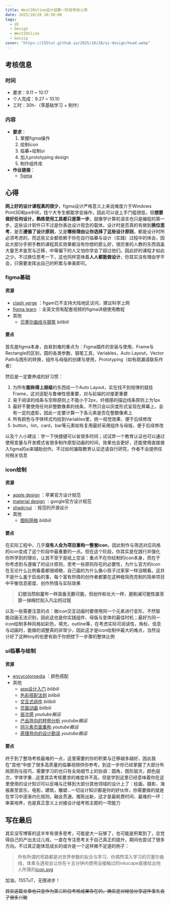 ```yaml
---
title: West2Online设计组第一阶段考核心得
date: 2025/10/28 20:30:00
tags:
  - UI
  - Design
  - West2Online
  - Gossip
cover: "https://155tut.github.io/2025/10/28/ui-design/head.webp"
---
```

## 考核信息

### 时间

- 要求：9.11 ~ 10.17
- 个人完成：9.27 ~ 10.10
- 工时：30h-（零基础学习 + 制作）

### 内容

- **要求**：
  1. 掌握figma操作
  2. 绘制icon
  3. 临摹+绘制ui
  4. 加入prototyping design
  5. 制作组件库
- **作业链接**：
  - [figma](https://www.figma.com/design/4XCc8SiF5AqmvznEVEq0oo/test4fuu_refresh)

## 心得

**网上好的设计课程真的很少**，figma设计严格意义上来说难度介于Windows Print3D和ps中间，找个大专生都能学会操作，因此可以说上手门槛很低，但**想要做好任何设计，熟练使用工具都只是第一步**。就像学计算机语言也只是编程的第一步，这些设计软件只不过是你表达设计观念的载体。设计时是否真的有做到**换位思考**，是否**遵循了设计原则**，又是**哪些理由让你选择了这些设计原则**，都是设计时所必须考虑的，而这些又全都依赖于你在自行临摹与设计（实践）过程中的体会，因此大部分手把手教的课程其实效果都没有你想的那么好，很厉害的人教的东西涵盖大量艺术鉴赏与迁移，中等偏下的人又怕你学会了超过他们。因此好的课程才如此之少。不过换位思考一下，这也同样意味着**人人都能做设计**，你其实没有理由学不会，只需要发挥出自己的积累与审美即可。

### figma基础

#### 资源

- [clash verge](https://github.com/clash-verge-rev/clash-verge-rev) ：figam已不支持大陆地区访问，建议科学上网
- [figma learn](https://help.figma.com/hc/en-us/categories/360002042553-Figma-Design) ：全英文但有配套视频的figma详细使用教程
- 其他
  - [贝塞尔曲线与钢笔](https://www.bilibili.com/video/BV1ggJfzJEYC) *bilibili*

#### 要点

首先是figma本身，由易到难的重点为：Figma插件的安装与使用，Frame与Rectangle的区别，圆的各类参数，钢笔工具，Variables，Auto Layout，Vector Path与图形的转换，组件与母版的创建与使用，Prototyping（如有疏漏请联系作者）

然后是一定要养成的好习惯：

1. 为所有**能称得上层级**的东西挂一个Auto Layout，实在找不到规律的就挂Frame，这对适配与鲁棒性很重要，对与前端的对接更重要
2. 易于阅读的线条与空隙原则上不能小于2px，纤细感的描边线条原则上为1px
3. 最好不要使用任何非整数像素的线条，不然只会以灰度形式呈现在屏幕上，会有一定的虚影，因此一定要计算一下各元素是否在整数像素上
4. 所有颜色与字体样式均挂到Variables里，统一视觉效果，便于后续修改
5. button，list，card，bar等元素如有复用最好采用组件与母版，便于后续修改

以及个人小建议：学一下快捷键可以省很多时间；试试弄一个教育认证也可以通过使用变量与开发模式省很多制作原型动画的时间，效果也会更好，还能使用直接接入figma的ai来辅助创作。不过如何骗取教育认证还请自行研究，作者不会提供任何相关信息

### icon绘制

#### 资源

- [apple design](https://developer.apple.com/design) ：苹果官方设计规范
- [material design](https://m3.material.io/) ：google官方设计规范
- [shadcnui](https://ui.shadcn.com/) ：规范的开源设计
- 其他
  - [图标网格](https://www.bilibili.com/video/BV1Yp421D7kp) *bilibili*

#### 要点

在实际工程中，几乎**没有人会为项目重构一整套icon**，因此制作与筛选对应风格的icon变成了这个阶段中最重要的一点。但在这个阶段，你其实是在践行并强化你所学到的理论，让其不至于是纸上空谈：重点不在你绘制的icon本身，而在于你考虑到与遵循了的设计原则，思考一些原则存在的必要性，为什么官方的icon在无论什么比例看着都很顺眼，自己画的为什么像小孩子过家家一样没眼看。这并不是什么羞于启齿的事，每个富有热情的创作者都要在这种极简而克制的简单项目中平衡信息密度、创作热情与实际效果

> **幻想当然和童年一样具备无数可能，但创作和长大一样，是削减可能性直至那一抹绚烂刻入凡尘的过程**

以及一些需要注意的点：做icon交互动画时要使用同一个元素进行变形，不然智能动画无法识别，因此这也是你实践组件、母版与变体的最佳时机；最好为同一icon绘制多种风格如彩色，填充，outline等，在考虑实际可阅读性，角标、信息与动画时，能做的调整真的非常少，因此这才是icon绘制中最大的难点，当然设计好了这种tiny的也更有助于你把控下一步骤的整体比例

### ui临摹与绘制

#### 资源

- [encycolorpedia](https://encycolorpedia.com) ：颜色搭配
- 其他
  - [app设计入门](https://www.bilibili.com/video/BV1Rv411r7qK) *bilibili*
  - [色彩搭配法则](https://www.bilibili.com/video/BV1xG411E7fw) *bilibili*
  - [交互式组件](https://www.bilibili.com/video/BV1bG411t7GH) *bilibili*
  - [页面动画](https://www.bilibili.com/video/BV13F411z7BA) *bilibili*
  - [层次感](https://www.bilibili.com/video/BV13P4wzkEMi) *youtube搬运*
  - [产品导向的样例分析](https://www.bilibili.com/video/BV1TCWCzjEbd) *youtube搬运*
  - [同元素页面重构](https://www.bilibili.com/video/BV1n2sFzEEzF) *youtube搬运*
  - [原理导向的设计勘误](https://www.bilibili.com/video/BV1uu4izTE6j) *youtube搬运*

#### 要点

终于到了整场考核最难的一点，这里需要的你的积累与迁移越多越好，因此我在”其他“中放了很多高质量的临摹视频供你参考。到这一步你已经掌握了大部分布局原则与技巧，需要学习的也只有全局细节上的协调：圆角，图形层次，颜色层次，字体字重...这里其实考核要求的难度并不高，但是学到这里已经意味着你在这里使用的设计知识可以反哺与迁移到大部分其他领域的设计上了：绘画，摄影，海报甚至音乐，电影，建筑，雕塑...一切设计知识都是你的好伙伴，你需要做的就是在学习中逐渐内化规则，融会贯通，推陈出新，这才是最耗费时间、最难的一环：审美培养，也是真正意义上对接设计组考核主题的一项能力

## 写在最后

其实没写博客的这半年有很多思考，可能是大一玩够了，也可能是积累到了，总觉得自己的产出太过儿戏，一直在专注思考关于自己真正的提升，期间也尝试了很多方向。不过真正能体现成长的或许是一个这样微不足道的例子：

> 所有所谓的弯路都是对世界参数的拟合与学习，你偶然深入学习的贝塞尔曲线，体素与透视会让你在十五分钟内使用没接触过的inkscape直接绘出他人所需的[icon.svg](https://github.com/OIerDb-ng/OIerDb/pull/147)

加油，155TuT，无限进步！

~~其实这篇文章也只是作为第二阶段考核成果存在的，确实是对经验分享这件事失去了很多兴致~~
